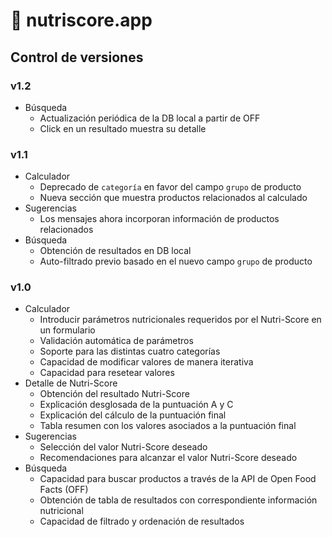 # 🍔 nutriscore.app

## Control de versiones

### v1.2

- Búsqueda
  - Actualización periódica de la DB local a partir de OFF
  - Click en un resultado muestra su detalle

### v1.1

- Calculador
  - Deprecado de `categoría` en favor del campo `grupo` de producto
  - Nueva sección que muestra productos relacionados al calculado
- Sugerencias
  - Los mensajes ahora incorporan información de productos relacionados
- Búsqueda
  - Obtención de resultados en DB local
  - Auto-filtrado previo basado en el nuevo campo `grupo` de producto

### v1.0

- Calculador
  - Introducir parámetros nutricionales requeridos por el Nutri-Score en un formulario
  - Validación automática de parámetros
  - Soporte para las distintas cuatro categorías
  - Capacidad de modificar valores de manera iterativa
  - Capacidad para resetear valores
- Detalle de Nutri-Score
  - Obtención del resultado Nutri-Score
  - Explicación desglosada de la puntuación A y C
  - Explicación del cálculo de la puntuación final
  - Tabla resumen con los valores asociados a la puntuación final
- Sugerencias
  - Selección del valor Nutri-Score deseado
  - Recomendaciones para alcanzar el valor Nutri-Score deseado
- Búsqueda
  - Capacidad para buscar productos a través de la API de Open Food Facts (OFF)
  - Obtención de tabla de resultados con correspondiente información nutricional
  - Capacidad de filtrado y ordenación de resultados
